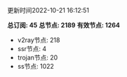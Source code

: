 更新时间2022-10-21 16:12:51

**总订阅: 45**
**总节点: 2189**
**有效节点: 1264**
- v2ray节点: 218
- ssr节点: 4
- trojan节点: 20
- ss节点: 1022
